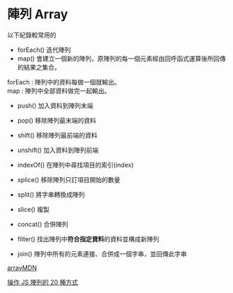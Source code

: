 # 陣列 Array

以下紀錄較常用的

- forEach() 迭代陣列
- map() 會建立一個新的陣列，原陣列的每一個元素經由回呼函式運算後所回傳的結果之集合。

forEach : 陣列中的資料每做一個就輸出。<br>
map : 陣列中全部資料做完一起輸出。

- push() 加入資料到陣列末端
- pop() 移除陣列最末端的資料

- shift() 移除陣列最前端的資料
- unshift() 加入資料到陣列前端

- indexOf() 在陣列中尋找項目的索引(index)
- splice() 移除陣列只訂項目開始的數量
- split() 將字串轉換成陣列

- slice() 複製
- concat() 合併陣列
- filter() 找出陣列中**符合指定資料**的資料並構成新陣列
- join() 陣列中所有的元素連接、合併成一個字串，並回傳此字串

[arrayMDN](https://developer.mozilla.org/zh-TW/docs/Web/JavaScript/Reference/Global_Objects/Array)

[操作 JS 陣列的 20 種方式](https://www.youtube.com/watch?v=x-P1VxUgYG4&ab_channel=%E5%81%B7%E7%B1%B3%E9%A8%8E%E5%B7%B4%E5%93%A5)
